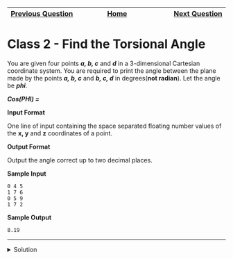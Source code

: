 | <img width=1000>[Previous Question](https://github.com/Kevin-Lago/python-hackerrank-solutions/tree/main/src/python/classes/classes_dealing_with_complex_numbers)</img> | <img width=1000>[Home](https://github.com/Kevin-Lago/python-hackerrank-solutions)</img> | <img width=1000>[Next Question](https://github.com/Kevin-Lago/python-hackerrank-solutions/tree/main/src/python/built_ins/zipped)</img> |
|:---|:---:|---:|

# Class 2 - Find the Torsional Angle

You are given four points ___a, b, c___ and ___d___ in a 3-dimensional Cartesian coordinate system. You are required to print the angle between the plane made by the points ___a, b, c___ and ___b, c, d___ in degrees(__not radian__). Let the angle be ___phi___.

___Cos(PHI) =___

__Input Format__

One line of input containing the space separated floating number values of the __x, y__ and __z__ coordinates of a point.

__Output Format__

Output the angle correct up to two decimal places.

__Sample Input__

```
0 4 5
1 7 6
0 5 9
1 7 2
```

__Sample Output__

```
8.19
```

---

<details><summary>Solution</summary>
    
```python
import math


class Points(object):
    def __init__(self, x, y, z):
        self.x = x
        self.y = y
        self.z = z

    def __sub__(self, no):
        return __class__(self.x - no.x, self.y - no.y, self.z - no.z)

    def dot(self, no):
        return self.x * no.x + self.y * no.y + self.z * no.z

    def cross(self, no):
        return __class__(
            self.y * no.z - self.z * no.y,
            self.z * no.x - self.x * no.z,
            self.x * no.y - self.y * no.x
        )

    def absolute(self):
        return pow((self.x ** 2 + self.y ** 2 + self.z ** 2), 0.5)


if __name__ == '__main__':
    points = list()
    for i in range(4):
        a = list(map(float, input().split()))
        points.append(a)

    a, b, c, d = Points(*points[0]), Points(*points[1]), Points(*points[2]), Points(*points[3])
    x = (b - a).cross(c - b)
    y = (c - b).cross(d - c)
    angle = math.acos(x.dot(y) / (x.absolute() * y.absolute()))

    print("%.2f" % math.degrees(angle))
```
</details>
